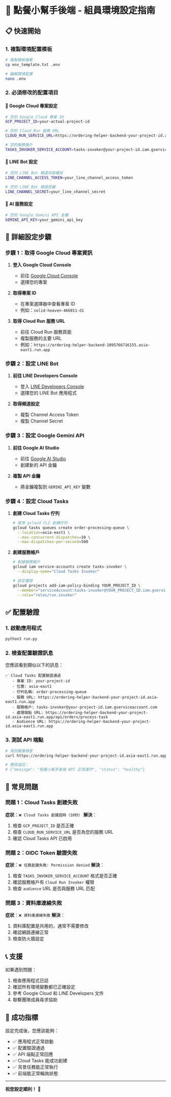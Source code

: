 # 🚀 點餐小幫手後端 - 組員環境設定指南

## 📋 快速開始

### 1. 複製環境配置模板
```bash
# 複製模板檔案
cp env_template.txt .env

# 編輯環境配置
nano .env
```

### 2. 必須修改的配置項目

#### 🔑 Google Cloud 專案設定
```bash
# 您的 Google Cloud 專案 ID
GCP_PROJECT_ID=your-actual-project-id

# 您的 Cloud Run 服務 URL
CLOUD_RUN_SERVICE_URL=https://ordering-helper-backend-your-project-id.asia-east1.run.app

# 您的服務帳戶
TASKS_INVOKER_SERVICE_ACCOUNT=tasks-invoker@your-project-id.iam.gserviceaccount.com
```

#### 🤖 LINE Bot 設定
```bash
# 您的 LINE Bot 頻道存取權杖
LINE_CHANNEL_ACCESS_TOKEN=your_line_channel_access_token

# 您的 LINE Bot 頻道密鑰
LINE_CHANNEL_SECRET=your_line_channel_secret
```

#### 🧠 AI 服務設定
```bash
# 您的 Google Gemini API 金鑰
GEMINI_API_KEY=your_gemini_api_key
```

## 🔧 詳細設定步驟

### 步驟 1：取得 Google Cloud 專案資訊

1. **登入 Google Cloud Console**
   - 前往 [Google Cloud Console](https://console.cloud.google.com/)
   - 選擇您的專案

2. **取得專案 ID**
   - 在專案選擇器中查看專案 ID
   - 例如：`solid-heaven-466011-d1`

3. **取得 Cloud Run 服務 URL**
   - 前往 Cloud Run 服務頁面
   - 複製服務的主要 URL
   - 例如：`https://ordering-helper-backend-1095766716155.asia-east1.run.app`

### 步驟 2：設定 LINE Bot

1. **前往 LINE Developers Console**
   - 登入 [LINE Developers Console](https://developers.line.biz/)
   - 選擇您的 LINE Bot 應用程式

2. **取得頻道設定**
   - 複製 Channel Access Token
   - 複製 Channel Secret

### 步驟 3：設定 Google Gemini API

1. **前往 Google AI Studio**
   - 前往 [Google AI Studio](https://makersuite.google.com/app/apikey)
   - 創建新的 API 金鑰

2. **複製 API 金鑰**
   - 將金鑰複製到 `GEMINI_API_KEY` 變數

### 步驟 4：設定 Cloud Tasks

1. **創建 Cloud Tasks 佇列**
   ```bash
   # 使用 gcloud CLI 創建佇列
   gcloud tasks queues create order-processing-queue \
     --location=asia-east1 \
     --max-concurrent-dispatches=10 \
     --max-dispatches-per-second=500
   ```

2. **創建服務帳戶**
   ```bash
   # 創建服務帳戶
   gcloud iam service-accounts create tasks-invoker \
     --display-name="Cloud Tasks Invoker"
   
   # 設定權限
   gcloud projects add-iam-policy-binding YOUR_PROJECT_ID \
     --member="serviceAccount:tasks-invoker@YOUR_PROJECT_ID.iam.gserviceaccount.com" \
     --role="roles/run.invoker"
   ```

## ✅ 配置驗證

### 1. 啟動應用程式
```bash
python3 run.py
```

### 2. 檢查配置驗證訊息
您應該看到類似以下的訊息：
```
✅ Cloud Tasks 配置驗證通過
   - 專案 ID: your-project-id
   - 位置: asia-east1
   - 佇列名稱: order-processing-queue
   - 服務 URL: https://ordering-helper-backend-your-project-id.asia-east1.run.app
   - 服務帳戶: tasks-invoker@your-project-id.iam.gserviceaccount.com
   - 處理端點 URL: https://ordering-helper-backend-your-project-id.asia-east1.run.app/api/orders/process-task
   - Audience URL: https://ordering-helper-backend-your-project-id.asia-east1.run.app
```

### 3. 測試 API 端點
```bash
# 測試健康檢查
curl https://ordering-helper-backend-your-project-id.asia-east1.run.app/api/health

# 應該返回：
# {"message": "點餐小幫手後端 API 正常運作", "status": "healthy"}
```

## 🚨 常見問題

### 問題 1：Cloud Tasks 創建失敗
**症狀**：`❌ Cloud Tasks 創建超時（10秒）`
**解決**：
1. 檢查 `GCP_PROJECT_ID` 是否正確
2. 檢查 `CLOUD_RUN_SERVICE_URL` 是否為您的服務 URL
3. 確認 Cloud Tasks API 已啟用

### 問題 2：OIDC Token 驗證失敗
**症狀**：`❌ 任務創建失敗: Permission denied`
**解決**：
1. 檢查 `TASKS_INVOKER_SERVICE_ACCOUNT` 格式是否正確
2. 確認服務帳戶有 `Cloud Run Invoker` 權限
3. 檢查 `audience` URL 是否與服務 URL 匹配

### 問題 3：資料庫連線失敗
**症狀**：`❌ 資料庫連線失敗`
**解決**：
1. 資料庫配置是共用的，通常不需要修改
2. 確認網路連線正常
3. 檢查防火牆設定

## 📞 支援

如果遇到問題：
1. 檢查應用程式日誌
2. 確認所有環境變數都已正確設定
3. 參考 Google Cloud 和 LINE Developers 文件
4. 聯繫團隊成員尋求協助

## 🎯 成功指標

設定完成後，您應該能夠：
- ✅ 應用程式正常啟動
- ✅ 配置驗證通過
- ✅ API 端點正常回應
- ✅ Cloud Tasks 能成功創建
- ✅ 背景任務能正常執行
- ✅ 前端能正常輪詢狀態

---

**祝您設定順利！** 🚀
